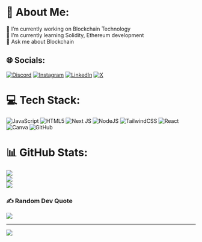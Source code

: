 # 💫 About Me:
🔭 I’m currently working on Blockchain Technology<br>🌱 I’m currently learning Solidity, Ethereum development<br>💬 Ask me about Blockchain


## 🌐 Socials:
[![Discord](https://img.shields.io/badge/Discord-%237289DA.svg?logo=discord&logoColor=white)](https://discord.gg/1167111970831478827) [![Instagram](https://img.shields.io/badge/Instagram-%23E4405F.svg?logo=Instagram&logoColor=white)](https://instagram.com/0xhaider) [![LinkedIn](https://img.shields.io/badge/LinkedIn-%230077B5.svg?logo=linkedin&logoColor=white)](https://linkedin.com/in/arulselvan-m72) [![X](https://img.shields.io/badge/X-black.svg?logo=X&logoColor=white)](https://x.com/Oxhaider) 

# 💻 Tech Stack:
![JavaScript](https://img.shields.io/badge/javascript-%23323330.svg?style=for-the-badge&logo=javascript&logoColor=%23F7DF1E) ![HTML5](https://img.shields.io/badge/html5-%23E34F26.svg?style=for-the-badge&logo=html5&logoColor=white) ![Next JS](https://img.shields.io/badge/Next-black?style=for-the-badge&logo=next.js&logoColor=white) ![NodeJS](https://img.shields.io/badge/node.js-6DA55F?style=for-the-badge&logo=node.js&logoColor=white) ![TailwindCSS](https://img.shields.io/badge/tailwindcss-%2338B2AC.svg?style=for-the-badge&logo=tailwind-css&logoColor=white) ![React](https://img.shields.io/badge/react-%2320232a.svg?style=for-the-badge&logo=react&logoColor=%2361DAFB) ![Canva](https://img.shields.io/badge/Canva-%2300C4CC.svg?style=for-the-badge&logo=Canva&logoColor=white) ![GitHub](https://img.shields.io/badge/github-%23121011.svg?style=for-the-badge&logo=github&logoColor=white)
# 📊 GitHub Stats:
![](https://github-readme-stats.vercel.app/api?username=Arulselvan-65&theme=dark&hide_border=false&include_all_commits=false&count_private=false)<br/>
![](https://github-readme-streak-stats.herokuapp.com/?user=Arulselvan-65&theme=dark&hide_border=false)<br/>
![](https://github-readme-stats.vercel.app/api/top-langs/?username=Arulselvan-65&theme=dark&hide_border=false&include_all_commits=false&count_private=false&layout=compact)

### ✍️ Random Dev Quote
![](https://quotes-github-readme.vercel.app/api?type=horizontal&theme=radical)

---
[![](https://visitcount.itsvg.in/api?id=Arulselvan-65&icon=0&color=0)](https://visitcount.itsvg.in)

<!-- Proudly created with GPRM ( https://gprm.itsvg.in ) -->
